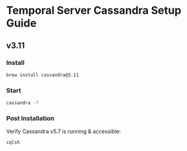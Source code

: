 # Temporal Server Cassandra Setup Guide

## v3.11

### Install
```zsh
brew install cassandra@3.11
```

### Start
```zsh
cassandra -f
```

### Post Installation
Verify Cassandra v5.7 is running & accessible:
```zsh
cqlsh
```